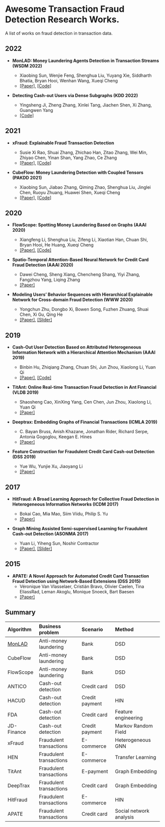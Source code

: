 # Awesome Transaction Fraud Detection Research Works.

A list of works on fraud detection in transaction data. 

## 2022
- **<div id = '1'>MonLAD: Money Laundering Agents Detection in Transaction Streams (WSDM 2022)</div>** 
  - Xiaobing Sun, Wenjie Feng, Shenghua Liu, Yuyang Xie, Siddharth Bhatia, Bryan Hooi, Wenhan Wang, Xueqi Cheng
  - [[Paper]](https://shenghua-liu.github.io/papers/wsdm2022-monlad.pdf), [[Code]](https://github.com/BGT-M/MonLAD)

- **Detecting Cash-out Users via Dense Subgraphs (KDD 2022)**
  - Yingsheng Ji, Zheng Zhang, Xinlei Tang, 
Jiachen Shen, Xi Zhang, Guangwen Yang
  - [[Code]](https://github.com/transcope/antico)

## 2021
- **xFraud: Explainable Fraud Transaction Detection**
  - Susie Xi Rao, Shuai Zhang, Zhichao Han, Zitao Zhang, Wei Min, Zhiyao Chen, Yinan Shan, Yang Zhao, Ce Zhang
  - [[Paper]](https://drive.google.com/file/d/1OS-iB82tRSM6jbnBiEKbQ87hTeRDfX9K/view), [[Code]](https://github.com/eBay/xFraud/)

- **CubeFlow: Money Laundering Detection with Coupled Tensors (PAKDD 2021)**
  - Xiaobing Sun, Jiabao Zhang, Qiming Zhao, Shenghua Liu, Jinglei Chen, Ruoyu Zhuang, Huawei Shen, Xueqi Cheng  
  - [[Paper]](https://shenghua-liu.github.io/papers/cubeflow-pakdd2021.pdf), [[Code]](https://github.com/BGT-M/spartan2-tutorials/blob/master/CubeFlow.ipynb)

## 2020

- **FlowScope: Spotting Money Laundering Based on Graphs (AAAI 2020)**
  - Xiangfeng Li, Shenghua Liu, Zifeng Li, Xiaotian Han, Chuan Shi, Bryan Hooi, He Huang, Xueqi Cheng
  - [[Paper]](https://shenghua-liu.github.io/papers/aaai2020cr-flowscope.pdf), [[Code]](https://github.com/aplaceof/FlowScope)

- **Spatio-Temporal Attention-Based Neural Network for Credit Card Fraud Detection
 (AAAI 2020)**
  - Dawei Cheng, Sheng Xiang, Chencheng Shang, Yiyi Zhang, Fangzhou Yang, Liqing Zhang
  - [[Paper]](https://ojs.aaai.org/index.php/AAAI/article/download/5371/5227)

- **Modeling Users’ Behavior Sequences with Hierarchical Explainable Network for Cross-domain Fraud Detection (WWW 2020)**
  - Yongchun Zhu, Dongbo Xi, Bowen Song, Fuzhen Zhuang, Shuai Chen, Xi Gu, Qing He
  - [[Paper]](https://www.researchgate.net/profile/Bowen-Song-13/publication/341123092_Modeling_Users'_Behavior_Sequences_with_Hierarchical_Explainable_Network_for_Cross-domain_Fraud_Detection/links/60004b76299bf1408893f900/Modeling-Users-Behavior-Sequences-with-Hierarchical-Explainable-Network-for-Cross-domain-Fraud-Detection.pdf), [[Slider]](https://easezyc.github.io/data/WWW20_HEN_slides.pdf)
  
## 2019

- **Cash-Out User Detection Based on Attributed Heterogeneous Information Network with a Hierarchical Attention Mechanism (AAAI 2019)**
  - Binbin Hu, Zhiqiang Zhang, Chuan Shi, Jun Zhou, Xiaolong Li, Yuan Qi
  - [[Paper]](http://www.shichuan.org/doc/64.pdf), [[Code]](https://github.com/safe-graph/DGFraud)

- **TitAnt: Online Real-time Transaction Fraud Detection in Ant Financial (VLDB 2019)**
  - Shaosheng Cao, XinXing Yang, Cen Chen, Jun Zhou, Xiaolong Li, Yuan Qi  
  - [[Paper]](http://www.vldb.org/pvldb/vol12/p2082-cao.pdf)

- **Deeptrax: Embedding Graphs of Financial Transactions (ICMLA 2019)**
  - C. Bayan Bruss, Anish Khazane, Jonathan Rider, Richard Serpe, Antonia Gogoglou, Keegan E. Hines
  - [[Paper]](https://arxiv.org/pdf/1907.07225.pdf)
 
- **Feature Construction for Fraudulent Credit Card Cash-out Detection (DSS 2019)**
  - Yue Wu, Yunjie Xu, Jiaoyang Li
  - [[Paper]](https://sci-hub.wf/10.1016/j.dss.2019.113155) 

## 2017
- **HitFraud: A Broad Learning Approach for Collective Fraud Detection in Heterogeneous Information Networks (ICDM 2017)**
  - Bokai Cao, Mia Mao, Siim Viidu, Philip S. Yu
  - [[Paper]](https://www.cs.uic.edu/~bcao1/doc/icdm17.pdf)

- **Graph Mining Assisted Semi-supervised Learning for Fraudulent Cash-out Detection (ASONMA 2017)**
  - Yuan Li, Yiheng Sun, Noshir Contractor
  - [[Paper]](https://nosh.northwestern.edu/wp-content/uploads/2020/10/Graph-mining-assisted-semi-supervised-learning-for-fraudulent-cash-out-detection.pdf), [[Slider]](https://nosh.northwestern.edu/wp-content/uploads/2017/08/asonam2017-graph-mining.pdf)

## 2015
- **APATE: A Novel Approach for Automated Credit Card Transaction Fraud Detection using Network-Based Extensions (DSS 2015)**
  - Véronique Van Vlasselaer, Cristián Bravo, Olivier Caelen, Tina EliassRad, Leman Akoglu, Monique Snoeck, Bart Baesen
  - [[Paper]](http://www.eliassi.org/papers/vanvlasselaer_dss2015.pdf)


## Summary

| Algorithm | Business problem | Scenario | Method |
| :---- | :---- | :---- | :---- | 
| [MonLAD](#1) | Anti-money laundering | Bank | DSD |
| CubeFlow | Anti-money laundering | Bank | DSD |
| FlowScope | Anti-money laundering | Bank | DSD |
| ANTICO | Cash-out detection | Credit card | DSD |
| HACUD  | Cash-out detection | Credit payment | HIN |
| FDA    | Cash-out detection | Credit card | Feature engineering | 
| JD-Finance | Cash-out detection | Credit payment | Markov Random Field |
| xFraud | Fraudulent transactions | E-commerce | Heterogeneous GNN |
| HEN | Fraudulent transactions | E-commerce | Transfer Learning |
| TitAnt | Fraudulent transactions | E-payment | Graph Embedding |
| DeepTrax | Fraudulent transactions | Credit card | Graph Embedding |
| HitFraud | Fraudulent transactions | E-commerce | HIN |
| APATE | Fraudulent transactions | Credit card | Social network analysis |


